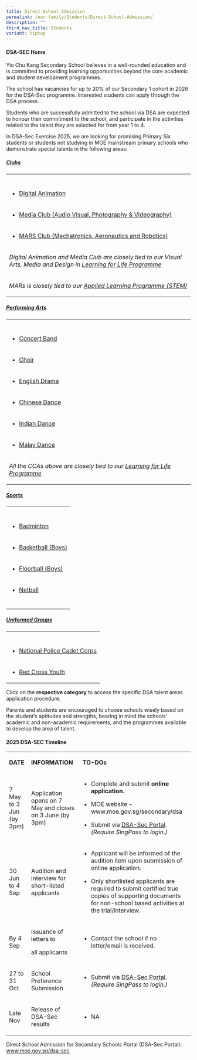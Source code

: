 ```yaml
---
title: Direct School Admission
permalink: /our-family/Students/Direct-School-Admission/
description: ""
third_nav_title: Students
variant: tiptap
---
```

<h4><strong>DSA-SEC Home</strong></h4>
<p>Yio Chu Kang Secondary School believes in a well-rounded education and
is committed to providing learning opportunities beyond the core academic
and student development programmes.</p>
<p>The school has vacancies for up to 20% of our Secondary 1 cohort in 2026
for the DSA-Sec programme. Interested students can apply through the DSA
process.</p>
<p>Students who are successfully admitted to the school via DSA are expected
to honour their commitment to the school, and participate in the activities
related to the talent they are selected for from year 1 to 4.</p>
<p>In DSA-Sec Exercise 2025, we are looking for promising Primary Six students
or students not studying in MOE mainstream primary schools who demonstrate
special talents in the following areas:</p>
<h5><a href="/files/Students/Direct School Admission/2__DIRECT_SCHOOL_ADMISSION___Clubs__Updated_7_May_.pdf" rel="noopener noreferrer nofollow" target="_blank">Clubs</a></h5>
<table style="minWidth: 25px">
<colgroup>
<col>
</colgroup>
<tbody>
<tr>
<th rowspan="1" colspan="1">
<p></p>
</th>
</tr>
<tr>
<td rowspan="1" colspan="1">
<ul data-tight="true" class="tight">
<li>
<p><a href="/cca/Clubs/Digital-Animation-Club/" rel="noopener noreferrer nofollow" target="_blank">Digital Animation</a>
</p>
</li>
</ul>
</td>
</tr>
<tr>
<td rowspan="1" colspan="1">
<ul data-tight="true" class="tight">
<li>
<p><a href="/cca/Clubs/Media-Club-Audio-Visual-Photography-Videography/" rel="noopener noreferrer nofollow" target="_blank">Media Club (Audio Visual, Photography &amp; Videography)</a>
</p>
</li>
</ul>
</td>
</tr>
<tr>
<td rowspan="1" colspan="1">
<ul data-tight="true" class="tight">
<li>
<p><a href="/cca/Clubs/MARS-CLUB-MECHATRONICS-AERONAUTICS-AND-ROBOTICS/" rel="noopener noreferrer nofollow" target="_blank">MARS Club (Mechatronics, Aeronautics and Robotics)</a>
</p>
</li>
</ul>
</td>
</tr>
<tr>
<td rowspan="1" colspan="1">
<p><em>Digital Animation and Media Club are closely tied to our Visual Arts, Media and Design in <a href="/our-curriculum/Distinctive-Programmes/Learning-for-Life-Programme/" rel="noopener noreferrer nofollow" target="_blank">Learning for Life Programme</a></em>
</p>
</td>
</tr>
<tr>
<td rowspan="1" colspan="1">
<p><em>MARs is closely tied to our <a href="/our-curriculum/Distinctive-Programmes/Applied-Learning-Programme/" rel="noopener noreferrer nofollow" target="_blank">Applied Learning Programme (STEM)</a></em>
</p>
</td>
</tr>
</tbody>
</table>
<h5><a href="/files/Students/Direct School Admission/3__DIRECT_SCHOOL_ADMISSION____Performing_Arts__Updated_7_May_.pdf" rel="noopener noreferrer nofollow" target="_blank">Performing Arts</a></h5>
<table style="minWidth: 25px">
<colgroup>
<col>
</colgroup>
<tbody>
<tr>
<th rowspan="1" colspan="1">
<p></p>
</th>
</tr>
<tr>
<td rowspan="1" colspan="1">
<ul data-tight="true" class="tight">
<li>
<p><a href="/cca/Performing-Arts/Concert-Band/" rel="noopener noreferrer nofollow" target="_blank">Concert Band</a>
</p>
</li>
</ul>
</td>
</tr>
<tr>
<td rowspan="1" colspan="1">
<ul data-tight="true" class="tight">
<li>
<p><a href="/cca/Performing-Arts/Choir/" rel="noopener noreferrer nofollow" target="_blank">Choir</a>
</p>
</li>
</ul>
</td>
</tr>
<tr>
<td rowspan="1" colspan="1">
<ul data-tight="true" class="tight">
<li>
<p><a href="/cca/Performing-Arts/English-Drama/" rel="noopener noreferrer nofollow" target="_blank">English Drama</a>
</p>
</li>
</ul>
</td>
</tr>
<tr>
<td rowspan="1" colspan="1">
<ul data-tight="true" class="tight">
<li>
<p><a href="/cca/Performing-Arts/Chinese-Dance/" rel="noopener noreferrer nofollow" target="_blank">Chinese Dance</a>
</p>
</li>
</ul>
</td>
</tr>
<tr>
<td rowspan="1" colspan="1">
<ul data-tight="true" class="tight">
<li>
<p><a href="/cca/Performing-Arts/Indian-Dance/" rel="noopener noreferrer nofollow" target="_blank">Indian Dance</a>
</p>
</li>
</ul>
</td>
</tr>
<tr>
<td rowspan="1" colspan="1">
<ul data-tight="true" class="tight">
<li>
<p><a href="/cca/Performing-Arts/Malay-Dance/" rel="noopener noreferrer nofollow" target="_blank">Malay Dance</a>
</p>
</li>
</ul>
</td>
</tr>
<tr>
<td rowspan="1" colspan="1">
<p><em>All the CCAs above are closely tied to our <a href="/our-curriculum/Distinctive-Programmes/Learning-for-Life-Programme/" rel="noopener noreferrer nofollow" target="_blank">Learning for Life Programme</a></em>
</p>
</td>
</tr>
</tbody>
</table>
<h5><a href="/files/Students/Direct School Admission/4__DIRECT_SCHOOL_ADMISSION___Sports__Updated_7_May_.pdf" rel="noopener noreferrer nofollow" target="_blank">Sports</a></h5>
<table style="minWidth: 25px">
<colgroup>
<col>
</colgroup>
<tbody>
<tr>
<th rowspan="1" colspan="1">
<p></p>
</th>
</tr>
<tr>
<td rowspan="1" colspan="1">
<ul data-tight="true" class="tight">
<li>
<p><a href="/cca/physical-sports/badminton/" rel="noopener noreferrer nofollow" target="_blank">Badminton</a>
</p>
</li>
</ul>
</td>
</tr>
<tr>
<td rowspan="1" colspan="1">
<ul data-tight="true" class="tight">
<li>
<p><a href="/cca/Physical-Sports/Basketball-Boys/" rel="noopener noreferrer nofollow" target="_blank">Basketball (Boys)</a>
</p>
</li>
</ul>
</td>
</tr>
<tr>
<td rowspan="1" colspan="1">
<ul data-tight="true" class="tight">
<li>
<p><a href="/cca/Physical-Sports/Floorball-Boys/" rel="noopener noreferrer nofollow" target="_blank">Floorball (Boys)</a>
</p>
</li>
</ul>
</td>
</tr>
<tr>
<td rowspan="1" colspan="1">
<ul data-tight="true" class="tight">
<li>
<p><a href="/cca/Physical-Sports/Netball/" rel="noopener noreferrer nofollow" target="_blank">Netball</a>
</p>
</li>
</ul>
</td>
</tr>
<tr>
<td rowspan="1" colspan="1">
<p></p>
</td>
</tr>
</tbody>
</table>
<h5><a href="/files/Students/Direct School Admission/5__DIRECT_SCHOOL_ADMISSION___UGs__002___Updated_7_May_.pdf" rel="noopener noreferrer nofollow" target="_blank">Uniformed Groups</a></h5>
<table style="minWidth: 25px">
<colgroup>
<col>
</colgroup>
<tbody>
<tr>
<th rowspan="1" colspan="1">
<p></p>
</th>
</tr>
<tr>
<td rowspan="1" colspan="1">
<ul data-tight="true" class="tight">
<li>
<p><a href="/cca/Uniformed-Groups/NPCC/" rel="noopener noreferrer nofollow" target="_blank">National Police Cadet Corps</a>
</p>
</li>
</ul>
</td>
</tr>
<tr>
<td rowspan="1" colspan="1">
<ul data-tight="true" class="tight">
<li>
<p><a href="/cca/Uniformed-Groups/Red-Cross-Youth/" rel="noopener noreferrer nofollow" target="_blank">Red Cross Youth</a>
</p>
</li>
</ul>
</td>
</tr>
</tbody>
</table>
<p>Click on the <strong>respective category</strong> to access the specific
DSA talent areas application procedure.</p>
<p>Parents and students are encouraged to choose schools wisely based on
the student’s aptitudes and strengths, bearing in mind the schools’ academic
and non-academic requirements, and the programmes available to develop
the area of talent.</p>
<h4>2025 DSA-SEC Timeline</h4>
<table style="minWidth: 75px">
<colgroup>
<col>
<col>
<col>
</colgroup>
<tbody>
<tr>
<td rowspan="1" colspan="1">
<p><strong>DATE</strong>
</p>
</td>
<td rowspan="1" colspan="1">
<p><strong>INFORMATION</strong>
</p>
</td>
<td rowspan="1" colspan="1">
<p><strong>&nbsp;TO-DOs</strong>
</p>
</td>
</tr>
<tr>
<td rowspan="1" colspan="1">
<p>7 May to 3 Jun (by 3pm)</p>
</td>
<td rowspan="1" colspan="1">
<p>Application opens on 7 May and closes on 3 June (by 3pm)</p>
</td>
<td rowspan="1" colspan="1">
<ul data-tight="true" class="tight">
<li>
<p>Complete and submit <strong>online application.</strong> 
</p>
</li>
<li>
<p>MOE website – <a rel="noopener noreferrer nofollow" target="_blank">www.moe.gov.sg/secondary/dsa</a>
</p>
</li>
<li>
<p>Submit via <a href="https://www.moe.gov.sg/secondary/dsa" rel="noopener noreferrer nofollow" target="_blank">DSA-Sec Portal</a>. <em>(Require SingPass to login.)</em>
</p>
</li>
</ul>
</td>
</tr>
<tr>
<td rowspan="1" colspan="1">
<p>30 Jun to 4 Sep</p>
</td>
<td rowspan="1" colspan="1">
<p>Audition and interview for short-listed applicants</p>
</td>
<td rowspan="1" colspan="1">
<ul data-tight="true" class="tight">
<li>
<p>Applicant will be informed of the audition item upon submission of online
application.</p>
</li>
<li>
<p>Only shortlisted applicants are required to submit certified true copies
of supporting documents for non-school based activities at the trial/interview.</p>
</li>
</ul>
</td>
</tr>
<tr>
<td rowspan="1" colspan="1">
<p>By 4 Sep</p>
</td>
<td rowspan="1" colspan="1">
<p>Issuance of letters to</p>
<p>all applicants</p>
</td>
<td rowspan="1" colspan="1">
<ul data-tight="true" class="tight">
<li>
<p>Contact the school if no letter/email is received.</p>
</li>
</ul>
</td>
</tr>
<tr>
<td rowspan="1" colspan="1">
<p>27 to 31 Oct</p>
</td>
<td rowspan="1" colspan="1">
<p>School Preference Submission</p>
</td>
<td rowspan="1" colspan="1">
<ul data-tight="true" class="tight">
<li>
<p>Submit via <a href="https://www.moe.gov.sg/secondary/dsa" rel="noopener noreferrer nofollow" target="_blank">DSA-Sec Portal</a>. <em>(Require SingPass to login.)</em>
</p>
</li>
</ul>
</td>
</tr>
<tr>
<td rowspan="1" colspan="1">
<p>Late Nov</p>
</td>
<td rowspan="1" colspan="1">
<p>Release of DSA-Sec results</p>
</td>
<td rowspan="1" colspan="1">
<ul data-tight="true" class="tight">
<li>
<p>NA</p>
</li>
</ul>
</td>
</tr>
</tbody>
</table>
<p>Direct School Admission for Secondary Schools Portal (DSA-Sec Portal):
<a href="http://www.moe.gov.sg/dsa-sec" rel="noopener noreferrer nofollow" target="_blank">www.moe.gov.sg/dsa-sec</a>
</p>
<p></p>
